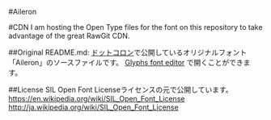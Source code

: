 #Aileron

#CDN
I am hosting the Open Type files for the font on this repository to take advantage of the great RawGit CDN. 


##Original README.md:
[ドットコロン](http://dotcolon.net/)で公開しているオリジナルフォント「Aileron」のソースファイルです。
[Glyphs font editor](http://glyphsapp.com/) で開くことができます。


##License
SIL Open Font Licenseライセンスの元で公開しています。
https://en.wikipedia.org/wiki/SIL_Open_Font_License
http://ja.wikipedia.org/wiki/SIL_Open_Font_License

